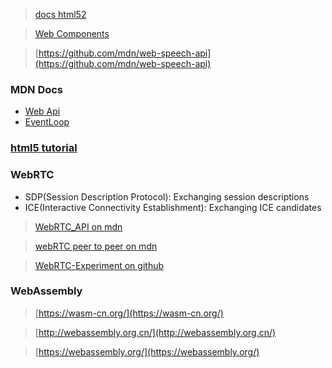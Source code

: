> [docs html52](https://www.w3.org/TR/2017/REC-html52-20171214/index.html)

> [Web Components](https://developer.mozilla.org/en-US/docs/Web/Web_Components)

> [https://github.com/mdn/web-speech-api](https://github.com/mdn/web-speech-api)

### MDN Docs
- [Web Api](https://developer.mozilla.org/zh-CN/docs/Web/API)
- [EventLoop](https://developer.mozilla.org/zh-CN/docs/Web/JavaScript/EventLoop)

### [html5 tutorial](https://www.tutorialspoint.com/html5/index.htm)

### WebRTC
- SDP(Session Description Protocol): Exchanging session descriptions
- ICE(Interactive Connectivity Establishment): Exchanging ICE candidates

> [WebRTC_API on mdn](https://developer.mozilla.org/zh-CN/docs/Web/API/WebRTC_API)

> [webRTC peer to peer on mdn](https://developer.mozilla.org/zh-CN/docs/Web/API/WebRTC_API/Signaling_and_video_calling)

> [WebRTC-Experiment on github](https://github.com/muaz-khan/WebRTC-Experiment)

### WebAssembly

> [https://wasm-cn.org/](https://wasm-cn.org/)

> [http://webassembly.org.cn/](http://webassembly.org.cn/)

> [https://webassembly.org/](https://webassembly.org/)
